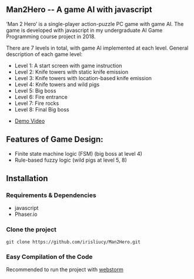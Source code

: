 ## Man2Hero -- A game AI with javascript

‘Man 2 Hero’ is a single-player action-puzzle PC game with game AI. The game is developed with javascript in my undergraduate AI Game Programming course project in 2018.

There are 7 levels in total, with game AI implemented at each level. General description of each game level:

- Level 1: A start screen with game instruction
- Level 2: Knife towers with static knife emission
- Level 3: Knife towers with location-based knife emission
- Level 4: Knife towers and wild pigs 
- Level 5: Big boss
- Level 6: Fire entrance
- Level 7: Fire rocks
- Level 8: Final Big boss
* [Demo Video](https://youtu.be/QmeU-qy89kE)


## Features of Game Design: 
* Finite state machine logic (FSM) (big boss at level 4)
* Rule-based fuzzy logic (wild pigs at level 5, 8)

## Installation

### Requirements & Dependencies
* javascript
* Phaser.io

### Clone the project
`git clone https://github.com/irisliucy/Man2Hero.git`

### Easy Compilation of the Code
Recommended to run the project with [webstorm](https://www.jetbrains.com/webstorm/)


